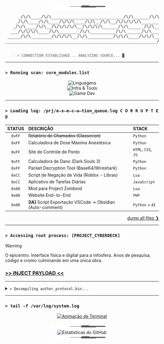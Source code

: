 <div align="center">
  <img src="https://raw.githubusercontent.com/VertigoFromOuterSpace/VertigoFromOuterSpace/main/.assets/glitch_divider.svg?v=1" alt="Glitch Divider"/>
</div>

<div align="center">
  <pre>
     _/\/\____/\/\____________________________/\/\______/\/\___________________________
    _/\/\____/\/\____/\/\/\____/\/\__/\/\__/\/\/\/\/\____________/\/\/\/\____/\/\/\___ 
   _/\/\____/\/\__/\/\/\/\/\__/\/\/\/\______/\/\______/\/\____/\/\__/\/\__/\/\__/\/\_  
  ___/\/\/\/\____/\/\________/\/\__________/\/\______/\/\______/\/\/\/\__/\/\__/\/\_   
 _____/\/\________/\/\/\/\__/\/\__________/\/\/\____/\/\/\________/\/\____/\/\/\___    
___________________________________________________________/\/\/\/\_______________     
  </pre>
</div>

> `> CONNECTION ESTABLISHED... ANALYZING SOURCE... █`

---

### `> Running scan: core_modules.list`
<p align="center">
  <img src="https://skillicons.dev/icons?i=py,js,php,html,css&perline=5&theme=dark" alt="Linguagens"><br>
  <img src="https://skillicons.dev/icons?i=aws,redhat,git,github,vscode,obsidian&perline=6&theme=dark" alt="Infra & Tools"><br>
  <img src="https://skillicons.dev/icons?i=gamemakerstudio,robloxstudio&perline=7&theme=dark" alt="Game Dev">
</p>

---

### `> Loading log: /prj/e̶x̶e̶c̶u̶tion_queue.log C O R R U P T E D`

| STATUS | DESCRIÇÃO                                                   | STACK                    |
|:------:|:------------------------------------------------------------|:-------------------------|
| `0xFF` | ~~Relatório de Chamados (Classecon)~~                       | `Python`                 |
| `0xFF` | Calculadora de Dose Máxima Anestésica                       | `Python`                 |
| `0xFF` | Site de Controle de Ponto                                   | `HTML`, `CSS`, `JS`      |
| `0xFF` | Calculadora de Dano (Dark Souls 3)                          | `Python`                 |
| `0xFF` | Packet Decryption Tool (Base64/Wireshark)                   | `Python`                 |
| `0xCC` | Script de Negação de Vida (Roblox - Libras)                 | `Lua`                    |
| `0xCC` | Aplicativo de Tarefas Diárias                               | `JavaScript`             |
| `0x00` | Mod para Project Zomboid                                    | `Lua`                    |
| `0x00` | Website End-to-End                                          | `PHP`                    |
| `0x00` | **[IA]** Script Exportação VSCode → Obsidian (Auto-comment) | `Python` + `AI`          |

<p align="right">
  <a href="https://github.com/VertigoFromOuterSpace?tab=repositories">dump all files ❯</a>
</p>

---

### `> Accessing root process: [PROJECT_CYBERDECK]`
> [!WARNING]
> O epicentro. Interface física e digital para a infosfera. Anos de pesquisa, código e cromo culminando em uma única obra.
> ### [>> INJECT PAYLOAD <<](https://github.com/VertigoFromOuterSpace/Cyberdeck)

---

<details>
  <summary><code>> Decompiling author_protocol.bin...</code></summary>
  <br>
  <ol>
    <li><b>P01_CONCEPT</b> :: Geração do espectro inicial.</li>
    <li><b>P02_ARCHITECT</b> :: Definição de parâmetros de núcleo.</li>
    <li><b>P03_PROTOTYPE</b> :: Construção de chassis funcional e testes de incursão.</li>
    <li><b>P04_AUGMENT</b> :: Integração de módulos e refatoração da arquitetura.</li>
    <li><b>P05_DEPLOY</b> :: Teste de estresse final e liberação na rede.</li>
  </ol>
</details>

---

### `> tail -f /var/log/system.log`

<div align="center">
  <a href="https://git.io/typing-svg">
    <img src="https://readme-typing-svg.demolab.com?font=Fira+Code&weight=600&size=25&duration=4000&pause=500&color=00FF7F&center=true&vCenter=true&width=550&lines=USER%3A+Vertigo;AUTH_STATUS%3A+ROOT_ACCESS;INITIATING+OVERRIDE...;TARGET%3A+CYBERDECK.sh;SYSTEM_MESSAGE%3A+Stay+sharp." alt="Animação de Terminal" />
  </a>
</div>
<br>

<div align="center">
  <img src="https://raw.githubusercontent.com/VertigoFromOuterSpace/VertigoFromOuterSpace/main/.assets/glitch_divider.svg?v=1" alt="Glitch Divider"/>
</div>
<div align="center">
  <img src="https://github-readme-stats.vercel.app/api?username=VertigoFromOuterSpace&show_icons=true&theme=gotham&icon_color=00ff7f&text_color=00ff7f&bg_color=0d1117&border_color=00ff7f" alt="Estatísticas do GitHub">
</div>
<div align="center">
  <img src="https://raw.githubusercontent.com/VertigoFromOuterSpace/VertigoFromOuterSpace/main/.assets/glitch_divider.svg?v=1" alt="Glitch Divider"/>
</div>
